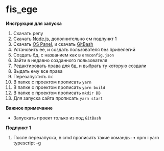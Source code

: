 # fis_ege

**Инструкция для запуска**
1) Скачать репу
2) Скачать [Node.js](https://nodejs.org/en/), дополнительно см подпункт 1
3) Скачать [OS Panel](https://ospanel.io/), и скачать [GitBash](https://gitforwindows.org/)
4) Установить ее, и создать пользователя без привелегий
5) Создать бд, с названием как в ``ormconfig.json``
6) Зайти в недавно созданного пользователя
7) Редактировать права для бд, и выбрать ту которую создали
8) Выдать ему все права
9) Перезапустить пк
10) В папке с проектом прописать `yarn`
11) В папке с проектом прописать `yarn build`
12) В папке с проектом прописать `mkdir DB`
13) Для запуска сайта прописать `yarn start`

**Важное примечание**
- Запускать проект только из под `GitBash`

**Подпункт 1**
1) После перезапуска, в cmd прописать такие команды:
• npm i yarn typescript -g